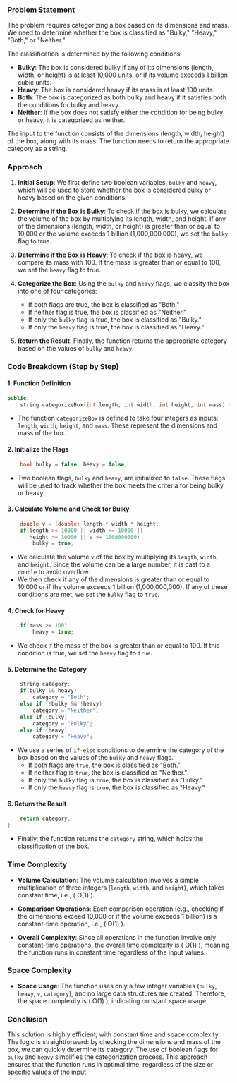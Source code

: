 ### Problem Statement

The problem requires categorizing a box based on its dimensions and mass. We need to determine whether the box is classified as "Bulky," "Heavy," "Both," or "Neither." 

The classification is determined by the following conditions:
- **Bulky**: The box is considered bulky if any of its dimensions (length, width, or height) is at least 10,000 units, or if its volume exceeds 1 billion cubic units.
- **Heavy**: The box is considered heavy if its mass is at least 100 units.
- **Both**: The box is categorized as both bulky and heavy if it satisfies both the conditions for bulky and heavy.
- **Neither**: If the box does not satisfy either the condition for being bulky or heavy, it is categorized as neither.

The input to the function consists of the dimensions (length, width, height) of the box, along with its mass. The function needs to return the appropriate category as a string.

### Approach

1. **Initial Setup**:
   We first define two boolean variables, `bulky` and `heavy`, which will be used to store whether the box is considered bulky or heavy based on the given conditions.

2. **Determine if the Box is Bulky**:
   To check if the box is bulky, we calculate the volume of the box by multiplying its length, width, and height. If any of the dimensions (length, width, or height) is greater than or equal to 10,000 or the volume exceeds 1 billion (1,000,000,000), we set the `bulky` flag to true.

3. **Determine if the Box is Heavy**:
   To check if the box is heavy, we compare its mass with 100. If the mass is greater than or equal to 100, we set the `heavy` flag to true.

4. **Categorize the Box**:
   Using the `bulky` and `heavy` flags, we classify the box into one of four categories:
   - If both flags are true, the box is classified as "Both."
   - If neither flag is true, the box is classified as "Neither."
   - If only the `bulky` flag is true, the box is classified as "Bulky."
   - If only the `heavy` flag is true, the box is classified as "Heavy."

5. **Return the Result**:
   Finally, the function returns the appropriate category based on the values of `bulky` and `heavy`.

### Code Breakdown (Step by Step)

#### 1. Function Definition

```cpp
public:
    string categorizeBox(int length, int width, int height, int mass) {
```

- The function `categorizeBox` is defined to take four integers as inputs: `length`, `width`, `height`, and `mass`. These represent the dimensions and mass of the box.

#### 2. Initialize the Flags

```cpp
    bool bulky = false, heavy = false;
```

- Two boolean flags, `bulky` and `heavy`, are initialized to `false`. These flags will be used to track whether the box meets the criteria for being bulky or heavy.

#### 3. Calculate Volume and Check for Bulky

```cpp
    double v = (double) length * width * height;
    if(length >= 10000 || width >= 10000 || 
       height >= 10000 || v >= 1000000000)
        bulky = true;
```

- We calculate the volume `v` of the box by multiplying its `length`, `width`, and `height`. Since the volume can be a large number, it is cast to a `double` to avoid overflow.
- We then check if any of the dimensions is greater than or equal to 10,000 or if the volume exceeds 1 billion (1,000,000,000). If any of these conditions are met, we set the `bulky` flag to `true`.

#### 4. Check for Heavy

```cpp
    if(mass >= 100)
        heavy = true;
```

- We check if the mass of the box is greater than or equal to 100. If this condition is true, we set the `heavy` flag to `true`.

#### 5. Determine the Category

```cpp
    string category;
    if(bulky && heavy)
        category = "Both";
    else if (!bulky && !heavy)
        category = "Neither";
    else if (bulky)
        category = "Bulky";
    else if (heavy)
        category = "Heavy";
```

- We use a series of `if-else` conditions to determine the category of the box based on the values of the `bulky` and `heavy` flags.
  - If both flags are `true`, the box is classified as "Both."
  - If neither flag is `true`, the box is classified as "Neither."
  - If only the `bulky` flag is `true`, the box is classified as "Bulky."
  - If only the `heavy` flag is `true`, the box is classified as "Heavy."

#### 6. Return the Result

```cpp
    return category;
}
```

- Finally, the function returns the `category` string, which holds the classification of the box.

### Time Complexity

- **Volume Calculation**: The volume calculation involves a simple multiplication of three integers (`length`, `width`, and `height`), which takes constant time, i.e., \( O(1) \).
  
- **Comparison Operations**: Each comparison operation (e.g., checking if the dimensions exceed 10,000 or if the volume exceeds 1 billion) is a constant-time operation, i.e., \( O(1) \).

- **Overall Complexity**: Since all operations in the function involve only constant-time operations, the overall time complexity is \( O(1) \), meaning the function runs in constant time regardless of the input values.

### Space Complexity

- **Space Usage**: The function uses only a few integer variables (`bulky`, `heavy`, `v`, `category`), and no large data structures are created. Therefore, the space complexity is \( O(1) \), indicating constant space usage.

### Conclusion

This solution is highly efficient, with constant time and space complexity. The logic is straightforward: by checking the dimensions and mass of the box, we can quickly determine its category. The use of boolean flags for `bulky` and `heavy` simplifies the categorization process. This approach ensures that the function runs in optimal time, regardless of the size or specific values of the input.